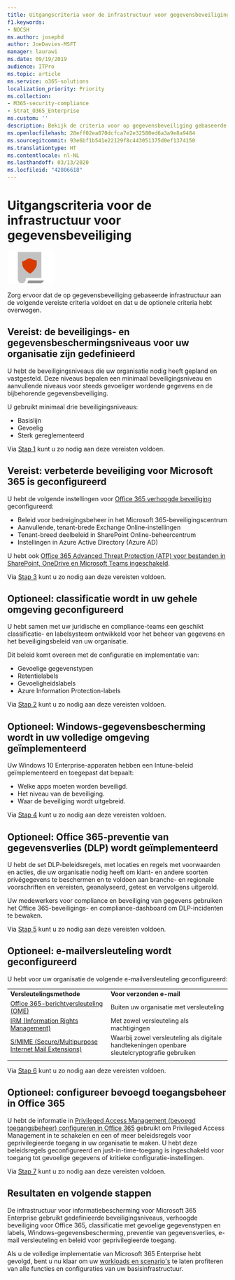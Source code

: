 ```yaml
---
title: Uitgangscriteria voor de infrastructuur voor gegevensbeveiliging
f1.keywords:
- NOCSH
ms.author: josephd
author: JoeDavies-MSFT
manager: laurawi
ms.date: 09/19/2019
audience: ITPro
ms.topic: article
ms.service: o365-solutions
localization_priority: Priority
ms.collection:
- M365-security-compliance
- Strat_O365_Enterprise
ms.custom: ''
description: Bekijk de criteria voor op gegevensbeveiliging gebaseerde services en infrastructuur om ervoor te zorgen dat uw configuratie voldoet aan de vereisten van Microsoft 365 Enterprise.
ms.openlocfilehash: 28eff02ea870dcfca7e2e32580ed6a3a9e8a9484
ms.sourcegitcommit: 93e6bf1b541e22129f8c443051375d0ef1374150
ms.translationtype: HT
ms.contentlocale: nl-NL
ms.lasthandoff: 03/13/2020
ms.locfileid: "42806618"
---
```

# <a name="information-protection-infrastructure-exit-criteria"></a>Uitgangscriteria voor de infrastructuur voor gegevensbeveiliging

![Fase 6: gegevensbescherming](../media/deploy-foundation-infrastructure/infoprotection_icon-small.png)

Zorg ervoor dat de op gegevensbeveiliging gebaseerde infrastructuur aan de volgende vereiste criteria voldoet en dat u de optionele criteria hebt overwogen.

<a name="crit-infoprotect-step1"></a>
## <a name="required-security-and-information-protection-levels-for-your-organization-are-defined"></a>Vereist: de beveiligings- en gegevensbeschermingsniveaus voor uw organisatie zijn gedefinieerd

U hebt de beveiligingsniveaus die uw organisatie nodig heeft gepland en vastgesteld. Deze niveaus bepalen een minimaal beveiligingsniveau en aanvullende niveaus voor steeds gevoeliger wordende gegevens en de bijbehorende gegevensbeveiliging.

U gebruikt minimaal drie beveiligingsniveaus:

- Basislijn
- Gevoelig
- Sterk gereglementeerd

Via [Stap 1](infoprotect-define-sec-infoprotect-levels.md) kunt u zo nodig aan deze vereisten voldoen. 

<a name="crit-infoprotect-step3"></a>
## <a name="required-increased-security-for-microsoft-365-is-configured"></a>Vereist: verbeterde beveiliging voor Microsoft 365 is geconfigureerd

U hebt de volgende instellingen voor [Office 365 verhoogde beveiliging](https://docs.microsoft.com/office365/securitycompliance/tenant-wide-setup-for-increased-security) geconfigureerd:

- Beleid voor bedreigingsbeheer in het Microsoft 365-beveiligingscentrum
- Aanvullende, tenant-brede Exchange Online-instellingen
- Tenant-breed deelbeleid in SharePoint Online-beheercentrum
- Instellingen in Azure Active Directory (Azure AD)

U hebt ook [Office 365 Advanced Threat Protection (ATP) voor bestanden in SharePoint, OneDrive en Microsoft Teams ingeschakeld](https://docs.microsoft.com/office365/securitycompliance/turn-on-atp-for-spo-odb-and-teams).

Via [Stap 3](infoprotect-configure-increased-security-office-365.md) kunt u zo nodig aan deze vereisten voldoen. 

<a name="crit-infoprotect-step2"></a>
## <a name="optional-classification-is-configured-across-your-environment"></a>Optioneel: classificatie wordt in uw gehele omgeving geconfigureerd

U hebt samen met uw juridische en compliance-teams een geschikt classificatie- en labelsysteem ontwikkeld voor het beheer van gegevens en het beveiligingsbeleid van uw organisatie. 

Dit beleid komt overeen met de configuratie en implementatie van:

- Gevoelige gegevenstypen
- Retentielabels
- Gevoeligheidslabels
- Azure Information Protection-labels

Via [Stap 2](infoprotect-configure-classification.md) kunt u zo nodig aan deze vereisten voldoen. 


<a name="crit-infoprotect-step4"></a>
## <a name="optional-windows-information-protection-is-deployed-across-your-environment"></a>Optioneel: Windows-gegevensbescherming wordt in uw volledige omgeving geïmplementeerd

Uw Windows 10 Enterprise-apparaten hebben een Intune-beleid geïmplementeerd en toegepast dat bepaalt:

- Welke apps moeten worden beveiligd.
- Het niveau van de beveiliging.
- Waar de beveiliging wordt uitgebreid.

Via [Stap 4](infoprotect-deploy-windows-information-protection.md) kunt u zo nodig aan deze vereisten voldoen. 

<a name="crit-infoprotect-step5"></a>
## <a name="optional-office-365-data-loss-prevention-dlp-is-deployed"></a>Optioneel: Office 365-preventie van gegevensverlies (DLP) wordt geïmplementeerd

U hebt de set DLP-beleidsregels, met locaties en regels met voorwaarden en acties, die uw organisatie nodig heeft om klant- en andere soorten privégegevens te beschermen en te voldoen aan branche- en regionale voorschriften en vereisten, geanalyseerd, getest en vervolgens uitgerold.

Uw medewerkers voor compliance en beveiliging van gegevens gebruiken het Office 365-beveiligings- en compliance-dashboard om DLP-incidenten te bewaken.

Via [Stap 5](infoprotect-data-loss-prevention.md) kunt u zo nodig aan deze vereisten voldoen. 

<a name="crit-infoprotect-step6"></a>
## <a name="optional-email-encryption-is-configured"></a>Optioneel: e-mailversleuteling wordt geconfigureerd

U hebt voor uw organisatie de volgende e-mailversleuteling geconfigureerd:

|||
|:-------|:-----|
| **Versleutelingsmethode** | **Voor verzonden e-mail** |
| [Office 365-berichtversleuteling (OME)](https://docs.microsoft.com/Office365/SecurityCompliance/ome)  | Buiten uw organisatie met versleuteling |
| [IRM (Information Rights Management)](https://docs.microsoft.com/office365/SecurityCompliance/information-rights-management-in-exchange-online) | Met zowel versleuteling als machtigingen |
| [S/MIME (Secure/Multipurpose Internet Mail Extensions)](https://docs.microsoft.com/Exchange/policy-and-compliance/smime) | Waarbij zowel versleuteling als digitale handtekeningen openbare sleutelcryptografie gebruiken |
|||

Via [Stap 6](infoprotect-email-encryption.md) kunt u zo nodig aan deze vereisten voldoen.

<a name="crit-infoprotect-step7"></a>
## <a name="optional-configure-privileged-access-management-in-office-365"></a>Optioneel: configureer bevoegd toegangsbeheer in Office 365

U hebt de informatie in [Privileged Access Management (bevoegd toegangsbeheer) configureren in Office 365](https://docs.microsoft.com/office365/securitycompliance/privileged-access-management-configuration) gebruikt om Privileged Access Management in te schakelen en een of meer beleidsregels voor geprivilegieerde toegang in uw organisatie te maken. U hebt deze beleidsregels geconfigureerd en just-in-time-toegang is ingeschakeld voor toegang tot gevoelige gegevens of kritieke configuratie-instellingen.

Via [Stap 7](infoprotect-configure-privileged-access-management.md) kunt u zo nodig aan deze vereisten voldoen. 

## <a name="results-and-next-steps"></a>Resultaten en volgende stappen

De infrastructuur voor informatiebescherming voor Microsoft 365 Enterprise gebruikt gedefinieerde beveiligingsniveaus, verhoogde beveiliging voor Office 365, classificatie met gevoelige gegevenstypen en labels, Windows-gegevensbescherming, preventie van gegevensverlies, e-mail versleuteling en beleid voor geprivilegieerde toegang.

Als u de volledige implementatie van Microsoft 365 Enterprise hebt gevolgd, bent u nu klaar om uw [workloads en scenario's](deploy-workloads.md) te laten profiteren van alle functies en configuraties van uw basisinfrastructuur.
